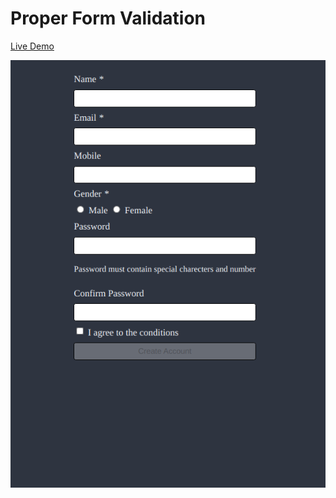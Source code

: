 # Proper Form Validation

[Live Demo](https://jsfiddle.net/Aditya_kadali/qk1n9rm3/)

![](./demo.png)
